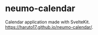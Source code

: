 # neumo-calendar
Calendar application made with SvelteKit.  
https://haruto17.github.io/neumo-calendar/.
